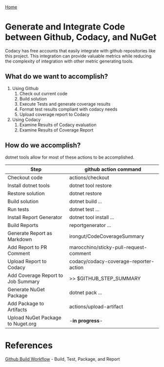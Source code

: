 ﻿[Home](README.md)

# Generate and Integrate Code between Github, Codacy, and NuGet 

Codacy has free accounts that easily integrate with github repositories like this project.  This integration can provide valuable metrics while reducing the complexity of integration with other metric generating tools. 

## What do we want to accomplish?

  1. Using Github
      1. Check out current code
      1. Build solution
      1. Execute Tests and generate coverage results
      1. Format test results compliant with codacy needs
      1. Upload coverage report to Codacy
  2. Using Codacy
      1. Examine Results of Codacy evaluation
      1. Examine Results of Coverage Report

## How do we accomplish? 

dotnet tools allow for most of these actions to be accomplished. 

| Step | github action command |
| --- | --- |
| Checkout code | actions/checkout |
| Install dotnet tools | dotnet tool restore | 
| Restore solution | dotnet restore | 
| Build solution | dotnet build ... | 
| Run tests | dotnet test ... |
| Install Report Generator | dotnet tool install ... |
| Build Reports | reportgenerator ... | 
| Generate Report as Markdown | irongut/CodeCoverageSummary | 
| Add Report to PR Comment | marocchino/sticky-pull-request-comment | 
| Upload Report to Codacy | codacy/codacy-coverage-reporter-action | 
| Add Coverage Report to Job Summary | >> $GITHUB_STEP_SUMMARY | 
| Generate NuGet Package | dotnet pack ... | 
| Add Package to Artifacts | actions/upload-artifact | 
| Upload NuGet Package to Nuget.org | -**in progress**- | 

# References
[Github Build Workflow](.github/workflows/build-and-package.yml) - Build, Test, Package, and Report
